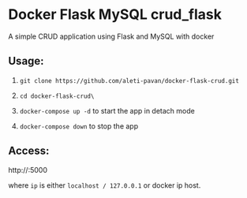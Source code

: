 # Docker Flask MySQL crud_flask

A simple CRUD application using Flask and MySQL with docker

Usage:
------

1. `git clone https://github.com/aleti-pavan/docker-flask-crud.git`

2. `cd docker-flask-crud\`

3. `docker-compose up -d` to start the app in detach mode

4. `docker-compose down` to stop the app


Access:
-------

http://<ip>:5000

where `ip` is either `localhost / 127.0.0.1` or docker ip host.
